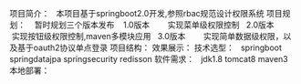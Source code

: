 项目简介：
    本项目基于springboot2.0开发,参照rbac规范设计权限系统
项目规划：
    暂时规划三个版本发布
    1.0版本
        实现菜单级权限控制
    2.0版本
        实现按钮级权限控制,maven多模块应用
    3.0版本
        实现简单数据级权限，以及基于oauth2协议单点登录
项目结构：
效果展示：
技术选型：
    springboot
    springdatajpa
    springsecurity
    redisson
软件需求：
    jdk1.8 
    tomcat8
    maven3
本地部署：
